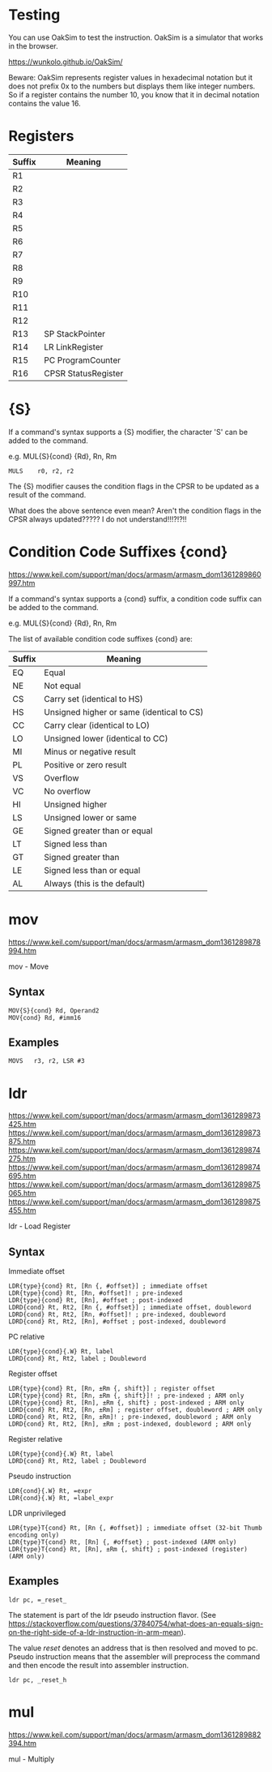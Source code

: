# Testing

You can use OakSim to test the instruction. OakSim is a simulator that works in the browser.

https://wunkolo.github.io/OakSim/

Beware: OakSim represents register values in hexadecimal notation but it does not prefix 0x to the numbers
but displays them like integer numbers. So if a register contains the number 10, you know that it in decimal notation contains the value 16.

# Registers

|Suffix|Meaning|
|---|---|
|R1||
|R2||
|R3||
|R4||
|R5||
|R6||
|R7||
|R8||
|R9||
|R10||
|R11||
|R12||
|R13|SP StackPointer|
|R14|LR LinkRegister|
|R15|PC ProgramCounter|
|R16|CPSR StatusRegister|

# {S}

If a command's syntax supports a {S} modifier, the character 'S' can be added to the command.

e.g. MUL{S}{cond} {Rd}, Rn, Rm

```
MULS    r0, r2, r2
```

The {S} modifier causes the condition flags in the CPSR to be updated as a result of the command.

What does the above sentence even mean?
Aren't the condition flags in the CPSR always updated?????
I do not understand!!!?!?!!

# Condition Code Suffixes {cond}
https://www.keil.com/support/man/docs/armasm/armasm_dom1361289860997.htm

If a command's syntax supports a {cond} suffix, a condition code suffix can be added to the command.

e.g. MUL{S}{cond} {Rd}, Rn, Rm

The list of available condition code suffixes {cond} are:

|Suffix|Meaning|
|---|---|
|EQ|Equal|
|NE|Not equal|
|CS|Carry set (identical to HS)|
|HS|Unsigned higher or same (identical to CS)|
|CC|Carry clear (identical to LO)|
|LO|Unsigned lower (identical to CC)|
|MI|Minus or negative result|
|PL|Positive or zero result|
|VS|Overflow|
|VC|No overflow|
|HI|Unsigned higher|
|LS|Unsigned lower or same|
|GE|Signed greater than or equal|
|LT|Signed less than|
|GT|Signed greater than|
|LE|Signed less than or equal|
|AL|Always (this is the default)|

# mov
https://www.keil.com/support/man/docs/armasm/armasm_dom1361289878994.htm

mov - Move

## Syntax

```
MOV{S}{cond} Rd, Operand2
MOV{cond} Rd, #imm16
```

## Examples

```
MOVS   r3, r2, LSR #3
```

# ldr

https://www.keil.com/support/man/docs/armasm/armasm_dom1361289873425.htm
https://www.keil.com/support/man/docs/armasm/armasm_dom1361289873875.htm
https://www.keil.com/support/man/docs/armasm/armasm_dom1361289874275.htm
https://www.keil.com/support/man/docs/armasm/armasm_dom1361289874695.htm
https://www.keil.com/support/man/docs/armasm/armasm_dom1361289875065.htm
https://www.keil.com/support/man/docs/armasm/armasm_dom1361289875455.htm

ldr - Load Register

## Syntax

Immediate offset
```
LDR{type}{cond} Rt, [Rn {, #offset}] ; immediate offset
LDR{type}{cond} Rt, [Rn, #offset]! ; pre-indexed
LDR{type}{cond} Rt, [Rn], #offset ; post-indexed
LDRD{cond} Rt, Rt2, [Rn {, #offset}] ; immediate offset, doubleword
LDRD{cond} Rt, Rt2, [Rn, #offset]! ; pre-indexed, doubleword
LDRD{cond} Rt, Rt2, [Rn], #offset ; post-indexed, doubleword
```

PC relative
```
LDR{type}{cond}{.W} Rt, label
LDRD{cond} Rt, Rt2, label ; Doubleword
```

Register offset
```
LDR{type}{cond} Rt, [Rn, ±Rm {, shift}] ; register offset
LDR{type}{cond} Rt, [Rn, ±Rm {, shift}]! ; pre-indexed ; ARM only
LDR{type}{cond} Rt, [Rn], ±Rm {, shift} ; post-indexed ; ARM only
LDRD{cond} Rt, Rt2, [Rn, ±Rm] ; register offset, doubleword ; ARM only
LDRD{cond} Rt, Rt2, [Rn, ±Rm]! ; pre-indexed, doubleword ; ARM only
LDRD{cond} Rt, Rt2, [Rn], ±Rm ; post-indexed, doubleword ; ARM only
```

Register relative
```
LDR{type}{cond}{.W} Rt, label
LDRD{cond} Rt, Rt2, label ; Doubleword
```

Pseudo instruction
```
LDR{cond}{.W} Rt, =expr
LDR{cond}{.W} Rt, =label_expr
```

LDR unprivileged
```
LDR{type}T{cond} Rt, [Rn {, #offset}] ; immediate offset (32-bit Thumb encoding only)
LDR{type}T{cond} Rt, [Rn] {, #offset} ; post-indexed (ARM only)
LDR{type}T{cond} Rt, [Rn], ±Rm {, shift} ; post-indexed (register) (ARM only)
```

## Examples

```
ldr pc, =_reset_
```

The statement is part of the ldr pseudo instruction flavor. (See https://stackoverflow.com/questions/37840754/what-does-an-equals-sign-on-the-right-side-of-a-ldr-instruction-in-arm-mean).

The value _reset_ denotes an address that is then resolved and moved to pc.
Pseudo instruction means that the assembler will preprocess the command and then encode the result into assembler instruction.

```
ldr pc, _reset_h
```

# mul
https://www.keil.com/support/man/docs/armasm/armasm_dom1361289882394.htm

mul - Multiply


